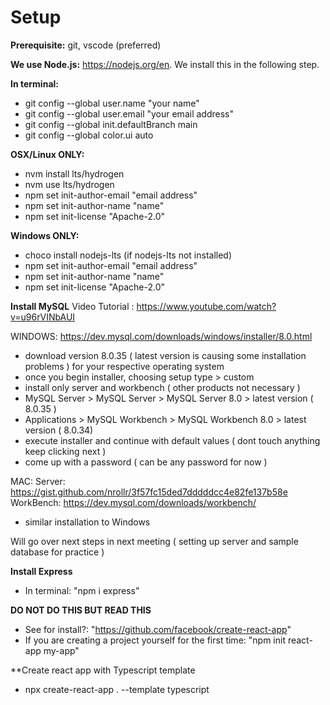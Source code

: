 # Setup

**Prerequisite:** git, vscode (preferred)

**We use Node.js:** https://nodejs.org/en. We install this in the following step.

**In terminal:**

- git config --global user.name "your name"
- git config --global user.email "your email address"
- git config --global init.defaultBranch main
- git config --global color.ui auto

**OSX/Linux ONLY:**

- nvm install lts/hydrogen
- nvm use lts/hydrogen
- npm set init-author-email "email address"
- npm set init-author-name "name"
- npm set init-license "Apache-2.0"

**Windows ONLY:**

- choco install nodejs-lts (if nodejs-lts not installed)
- npm set init-author-email "email address"
- npm set init-author-name "name"
- npm set init-license "Apache-2.0"

**Install MySQL**
Video Tutorial : https://www.youtube.com/watch?v=u96rVINbAUI

WINDOWS: https://dev.mysql.com/downloads/windows/installer/8.0.html

- download version 8.0.35 ( latest version is causing some installation problems ) for your respective operating system
- once you begin installer, choosing setup type > custom
- install only server and workbench ( other products not necessary )
- MySQL Server > MySQL Server > MySQL Server 8.0 > latest version ( 8.0.35 )
- Applications > MySQL Workbench > MySQL Workbench 8.0 > latest version ( 8.0.34)
- execute installer and continue with default values ( dont touch anything keep clicking next )
- come up with a password ( can be any password for now )

MAC:
Server: https://gist.github.com/nrollr/3f57fc15ded7dddddcc4e82fe137b58e
WorkBench: https://dev.mysql.com/downloads/workbench/

- similar installation to Windows

Will go over next steps in next meeting ( setting up server and sample database for practice )

**Install Express**

- In terminal: "npm i express"

**DO NOT DO THIS BUT READ THIS**

- See for install?: "https://github.com/facebook/create-react-app"
- If you are creating a project yourself for the first time: "npm init react-app my-app"

**Create react app with Typescript template
- npx create-react-app . --template typescript
